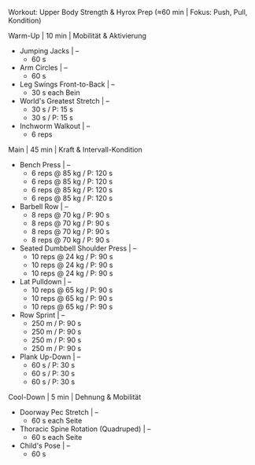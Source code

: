 Workout: Upper Body Strength & Hyrox Prep (≈60 min | Fokus: Push, Pull, Kondition)

Warm-Up | 10 min | Mobilität & Aktivierung
- Jumping Jacks | –
    - 60 s
- Arm Circles | –
    - 60 s
- Leg Swings Front-to-Back | –
    - 30 s each Bein
- World's Greatest Stretch | –
    - 30 s / P: 15 s
    - 30 s / P: 15 s
- Inchworm Walkout | –
    - 6 reps

Main | 45 min | Kraft & Intervall-Kondition
- Bench Press | –
    - 6 reps @ 85 kg / P: 120 s
    - 6 reps @ 85 kg / P: 120 s
    - 6 reps @ 85 kg / P: 120 s
    - 6 reps @ 85 kg / P: 120 s
- Barbell Row | –
    - 8 reps @ 70 kg / P: 90 s
    - 8 reps @ 70 kg / P: 90 s
    - 8 reps @ 70 kg / P: 90 s
    - 8 reps @ 70 kg / P: 90 s
- Seated Dumbbell Shoulder Press | –
    - 10 reps @ 24 kg / P: 90 s
    - 10 reps @ 24 kg / P: 90 s
    - 10 reps @ 24 kg / P: 90 s
- Lat Pulldown | –
    - 10 reps @ 65 kg / P: 90 s
    - 10 reps @ 65 kg / P: 90 s
    - 10 reps @ 65 kg / P: 90 s
- Row Sprint | –
    - 250 m / P: 90 s
    - 250 m / P: 90 s
    - 250 m / P: 90 s
    - 250 m / P: 90 s
- Plank Up-Down | –
    - 60 s / P: 30 s
    - 60 s / P: 30 s
    - 60 s / P: 30 s

Cool-Down | 5 min | Dehnung & Mobilität
- Doorway Pec Stretch | –
    - 60 s each Seite
- Thoracic Spine Rotation (Quadruped) | –
    - 60 s each Seite
- Child's Pose | –
    - 60 s